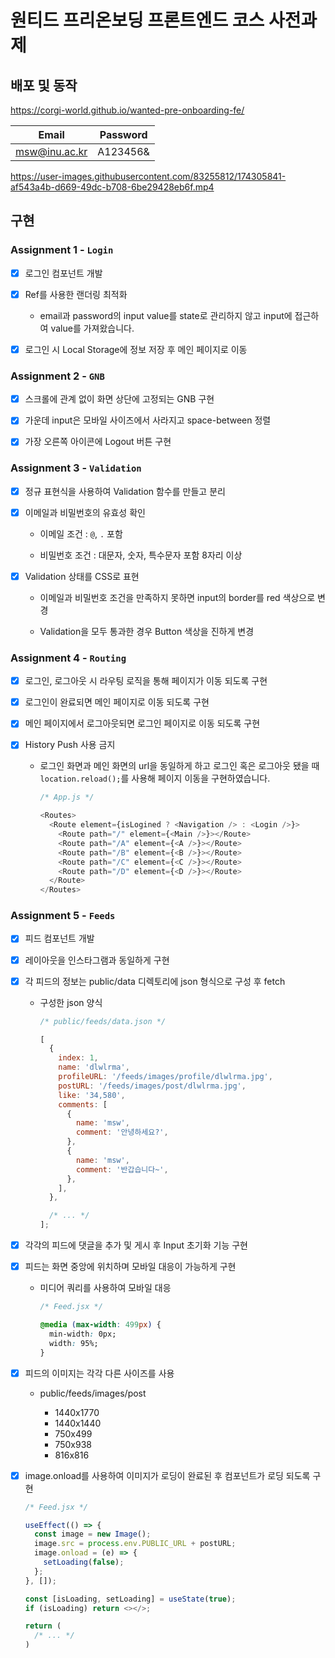 # 원티드 프리온보딩 프론트엔드 코스 사전과제

## 배포 및 동작

https://corgi-world.github.io/wanted-pre-onboarding-fe/

|     Email     | Password |
| :-----------: | :------: |
| msw@inu.ac.kr | A123456& |

https://user-images.githubusercontent.com/83255812/174305841-af543a4b-d669-49dc-b708-6be29428eb6f.mp4

## 구현

### Assignment 1 - `Login`

- [x] 로그인 컴포넌트 개발

- [x] Ref를 사용한 랜더링 최적화

  - email과 password의 input value를 state로 관리하지 않고 input에 접근하여 value를 가져왔습니다.

- [x] 로그인 시 Local Storage에 정보 저장 후 메인 페이지로 이동

### Assignment 2 - `GNB`

- [x] 스크롤에 관계 없이 화면 상단에 고정되는 GNB 구현

- [x] 가운데 input은 모바일 사이즈에서 사라지고 space-between 정렬

- [x] 가장 오른쪽 아이콘에 Logout 버튼 구현

### Assignment 3 - `Validation`

- [x] 정규 표현식을 사용하여 Validation 함수를 만들고 분리

- [x] 이메일과 비밀번호의 유효성 확인

  - 이메일 조건 : `@`, `.` 포함

  - 비밀번호 조건 : 대문자, 숫자, 특수문자 포함 8자리 이상

- [x] Validation 상태를 CSS로 표현

  - 이메일과 비밀번호 조건을 만족하지 못하면 input의 border를 red 색상으로 변경

  - Validation을 모두 통과한 경우 Button 색상을 진하게 변경

### Assignment 4 - `Routing`

- [x] 로그인, 로그아웃 시 라우팅 로직을 통해 페이지가 이동 되도록 구현

- [x] 로그인이 완료되면 메인 페이지로 이동 되도록 구현

- [x] 메인 페이지에서 로그아웃되면 로그인 페이지로 이동 되도록 구현

- [x] History Push 사용 금지

  - 로그인 화면과 메인 화면의 url을 동일하게 하고 로그인 혹은 로그아웃 됐을 때 `location.reload();`를 사용해 페이지 이동을 구현하였습니다.

    ```javascript
    /* App.js */

    <Routes>
      <Route element={isLogined ? <Navigation /> : <Login />}>
        <Route path="/" element={<Main />}></Route>
        <Route path="/A" element={<A />}></Route>
        <Route path="/B" element={<B />}></Route>
        <Route path="/C" element={<C />}></Route>
        <Route path="/D" element={<D />}></Route>
      </Route>
    </Routes>
    ```

### Assignment 5 - `Feeds`

- [x] 피드 컴포넌트 개발

- [x] 레이아웃을 인스타그램과 동일하게 구현

- [x] 각 피드의 정보는 public/data 디렉토리에 json 형식으로 구성 후 fetch

  - 구성한 json 양식

    ```javascript
    /* public/feeds/data.json */

    [
      {
        index: 1,
        name: 'dlwlrma',
        profileURL: '/feeds/images/profile/dlwlrma.jpg',
        postURL: '/feeds/images/post/dlwlrma.jpg',
        like: '34,580',
        comments: [
          {
            name: 'msw',
            comment: '안녕하세요?',
          },
          {
            name: 'msw',
            comment: '반갑습니다~',
          },
        ],
      },

      /* ... */
    ];
    ```

- [x] 각각의 피드에 댓글을 추가 및 게시 후 Input 초기화 기능 구현

- [x] 피드는 화면 중앙에 위치하며 모바일 대응이 가능하게 구현

  - 미디어 쿼리를 사용하여 모바일 대응

    ```CSS
    /* Feed.jsx */

    @media (max-width: 499px) {
      min-width: 0px;
      width: 95%;
    }
    ```

- [x] 피드의 이미지는 각각 다른 사이즈를 사용

  - public/feeds/images/post

    - 1440x1770
    - 1440x1440
    - 750x499
    - 750x938
    - 816x816

- [x] image.onload를 사용하여 이미지가 로딩이 완료된 후 컴포넌트가 로딩 되도록 구현

  ```javascript
  /* Feed.jsx */

  useEffect(() => {
    const image = new Image();
    image.src = process.env.PUBLIC_URL + postURL;
    image.onload = (e) => {
      setLoading(false);
    };
  }, []);

  const [isLoading, setLoading] = useState(true);
  if (isLoading) return <></>;

  return (
    /* ... */
  )
  ```
